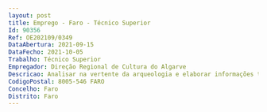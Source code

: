 ```yaml
--- 
layout: post
title: Emprego - Faro - Técnico Superior
Id: 90356
Ref: OE202109/0349
DataAbertura: 2021-09-15
DataFecho: 2021-10-05
Trabalho: Técnico Superior
Empregador: Direção Regional de Cultura do Algarve
Descricao: Analisar na vertente da arqueologia e elaborar informações técnicas sobre projetos de operações urbanísticas a realizar em bens classificados e em vias de classificação ou situados nas respetivas ZGP ou ZEP ou em áreas arqueologicamente sensíveis e ou onde, com fundamento, se presume a existência de património arqueológico  analisar e elaborar informações técnicas sobre intervenções de estudo, salvaguarda e valorização do património arqueológico no âmbito de PIPA e PATA  monitorizar, controlar no terreno e apreciar tecnicamente os resultados dos trabalhos arqueológicos autorizados pela Tutela e executados por outros arqueólogos na região  participar, em representação da DRCAlg e da Tutela, em grupos de trabalho e comissões técnicas de acompanhamento de PMOT e AIA para que for nomeado a  proceder à análise do estado de conservação e dos fatores de risco de preservação dos sítios arqueológicos inventariados da região propondo as iniciativas pertinentes para a sua salvaguarda  colaborar na monitorização e controlo das obras e intervenções em bens culturais de acordo com os estudos e projetos aprovados pela Tutela  colaborar na instrução de procedimentos de classificação de bens culturais imóveis e fixação ou redefinição de ZEP a propor à Tutela  elaborar autonomamente ou colaborar na elaboração de estudos e executar trabalhos especializados no domínio da arqueologia, aplicando a metodologia apropriada, incluindo a realização de trabalhos arqueológicos nos monumentos afetos, elaborando os correspondentes relatórios técnico científicos e produzindo estudos sobre os respetivos espólios  colaborar no planeamento e prestar apoio, no domínio da arqueologia, a projetos a desenvolver em bens culturais que integram o património cultural regional imóvel, integrado e móvel para melhoria das suas condições de preservação, valorização patrimonial e divulgação  elaborar autonomamente ou colaborar na elaboração de informações técnicas e projetos com diversos graus de complexidade e executar quaisquer outras atividades de apoio geral ou especializado nas áreas de atuação comuns, instrumentais e operativas dos órgãos e serviços da DRCAlg.
CodigoPostal: 8005-546 FARO
Concelho: Faro
Distrito: Faro
--- 
```

